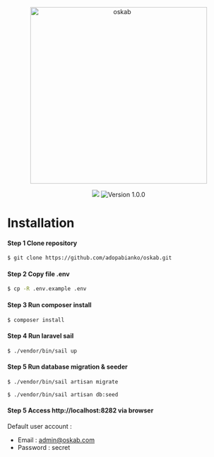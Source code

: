 <p align="center">
  <a href="#"><img alt="oskab" src="https://user-images.githubusercontent.com/8348927/101473721-c2b06480-397c-11eb-9d08-b7b30d445049.png" width="400"/></a>
</p>

<p align="center">
<a href="https://laravel.com"><img src="https://img.shields.io/badge/made%20with-Laravel-red"></a>
<img src="https://img.shields.io/badge/version-1.0.0-blueviolet" alt="Version 1.0.0">
</p>

# Installation

#### Step 1 Clone repository

```bash
$ git clone https://github.com/adopabianko/oskab.git
```

#### Step 2 Copy file .env

```bash
$ cp -R .env.example .env
```

#### Step 3 Run composer install

```bash
$ composer install
```

#### Step 4 Run laravel sail

```bash
$ ./vendor/bin/sail up
```

#### Step 5 Run database migration & seeder
```bash
$ ./vendor/bin/sail artisan migrate
```

```bash
$ ./vendor/bin/sail artisan db:seed
```

#### Step 5 Access http://localhost:8282 via browser

Default user account :
 - Email : admin@oskab.com
 - Password : secret